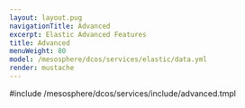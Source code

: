```yaml
---
layout: layout.pug
navigationTitle: Advanced
excerpt: Elastic Advanced Features
title: Advanced
menuWeight: 80
model: /mesosphere/dcos/services/elastic/data.yml
render: mustache
---
```


#include /mesosphere/dcos/services/include/advanced.tmpl
